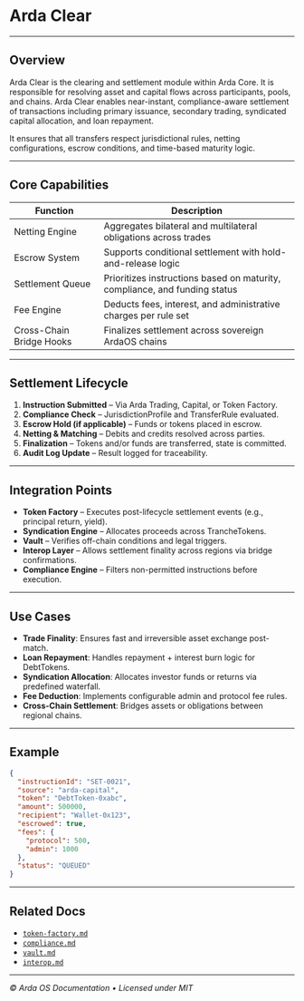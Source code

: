 # Arda Clear

---

## Overview

Arda Clear is the clearing and settlement module within Arda Core. It is responsible for resolving asset and capital flows across participants, pools, and chains. Arda Clear enables near-instant, compliance-aware settlement of transactions including primary issuance, secondary trading, syndicated capital allocation, and loan repayment.

It ensures that all transfers respect jurisdictional rules, netting configurations, escrow conditions, and time-based maturity logic.

---

## Core Capabilities

| Function | Description |
|----------|-------------|
| Netting Engine | Aggregates bilateral and multilateral obligations across trades |
| Escrow System | Supports conditional settlement with hold-and-release logic |
| Settlement Queue | Prioritizes instructions based on maturity, compliance, and funding status |
| Fee Engine | Deducts fees, interest, and administrative charges per rule set |
| Cross-Chain Bridge Hooks | Finalizes settlement across sovereign ArdaOS chains |

---

## Settlement Lifecycle

1. **Instruction Submitted** – Via Arda Trading, Capital, or Token Factory.
2. **Compliance Check** – JurisdictionProfile and TransferRule evaluated.
3. **Escrow Hold (if applicable)** – Funds or tokens placed in escrow.
4. **Netting & Matching** – Debits and credits resolved across parties.
5. **Finalization** – Tokens and/or funds are transferred, state is committed.
6. **Audit Log Update** – Result logged for traceability.

---

## Integration Points

- **Token Factory** – Executes post-lifecycle settlement events (e.g., principal return, yield).
- **Syndication Engine** – Allocates proceeds across TrancheTokens.
- **Vault** – Verifies off-chain conditions and legal triggers.
- **Interop Layer** – Allows settlement finality across regions via bridge confirmations.
- **Compliance Engine** – Filters non-permitted instructions before execution.

---

## Use Cases

- **Trade Finality**: Ensures fast and irreversible asset exchange post-match.
- **Loan Repayment**: Handles repayment + interest burn logic for DebtTokens.
- **Syndication Allocation**: Allocates investor funds or returns via predefined waterfall.
- **Fee Deduction**: Implements configurable admin and protocol fee rules.
- **Cross-Chain Settlement**: Bridges assets or obligations between regional chains.

---

## Example

```json
{
  "instructionId": "SET-0021",
  "source": "arda-capital",
  "token": "DebtToken-0xabc",
  "amount": 500000,
  "recipient": "Wallet-0x123",
  "escrowed": true,
  "fees": {
    "protocol": 500,
    "admin": 1000
  },
  "status": "QUEUED"
}
```

---

## Related Docs

- [`token-factory.md`](./token-factory.md)
- [`compliance.md`](./compliance.md)
- [`vault.md`](./vault.md)
- [`interop.md`](./interop.md)

---

*© Arda OS Documentation • Licensed under MIT*
